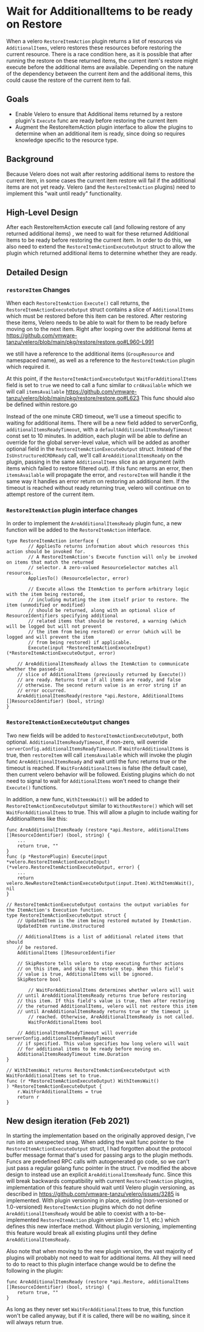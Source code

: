 # Wait for AdditionalItems to be ready on Restore

When a velero `RestoreItemAction` plugin returns a list of resources
via `AdditionalItems`, velero restores these resources before
restoring the current resource. There is a race condition here, as it
is possible that after running the restore on these returned items,
the current item's restore might execute before the additional items
are available. Depending on the nature of the dependency between the
current item and the additional items, this could cause the restore of
the current item to fail.

## Goals

- Enable Velero to ensure that Additional items returned by a restore
  plugin's `Execute` func are ready before restoring the current item
- Augment the RestoreItemAction plugin interface to allow the plugins
  to determine when an additional item is ready, since doing so
  requires knowledge specific to the resource type.

## Background

Because Velero does not wait after restoring additional items to
restore the current item, in some cases the current item restore will
fail if the additional items are not yet ready. Velero (and the
`RestoreItemAction` plugins) need to implement this "wait until ready"
functionality.

## High-Level Design

After each RestoreItemAction execute call (and following restore of
any returned additional items) , we need to wait for these returned
Additional Items to be ready before restoring the current item. In
order to do this, we also need to extend the `RestoreItemActionExecuteOutput`
struct to allow the plugin which returned additional items to
determine whether they are ready.

## Detailed Design

### `restoreItem` Changes

When each `RestoreItemAction` `Execute()` call returns, the
`RestoreItemActionExecuteOutput` struct contains a slice of
`AdditionalItems` which must be restored before this item can be
restored. After restoring these items, Velero needs to be able to wait
for them to be ready before moving on to the next item. Right after
looping over the additional items at
https://github.com/vmware-tanzu/velero/blob/main/pkg/restore/restore.go#L960-L991

we still have a reference to the additional items (`GroupResource` and
namespaced name), as well as a reference to the `RestoreItemAction`
plugin which required it.

At this point, if the `RestoreItemActionExecuteOutput`
`WaitForAdditionalItems` field is set to `true` we need to call a func
similar to `crdAvailable` which we will call `itemsAvailable`
https://github.com/vmware-tanzu/velero/blob/main/pkg/restore/restore.go#L623
This func should also be defined within restore.go

Instead of the one minute CRD timeout, we'll use a timeout specific to
waiting for additional items. There will be a new field added to
serverConfig, `additionalItemsReadyTimeout`, with a
`defaultAdditionalItemsReadyTimeout` const set to 10 minutes. In
addition, each plugin will be able to define an override for the
global server-level value, which will be added as another optional
field in the `RestoreItemActionExecuteOutput` struct. Instead of the
`IsUnstructuredCRDReady` call, we'll call `AreAdditionalItemsReady` on
the plugin, passing in the same `AdditionalItems` slice as an argument
(with items which failed to restore filtered out). If this func
returns an error, then `itemsAvailable` will propagate the error, and
`restoreItem` will handle it the same way it handles an error return
on restoring an additional item. If the timeout is reached without
ready returning true, velero will continue on to attempt restore of
the current item.

### `RestoreItemAction` plugin interface changes

In order to implement the `AreAdditionalItemsReady` plugin func, a new
function will be added to the `RestoreItemAction` interface.
```
type RestoreItemAction interface {
        // AppliesTo returns information about which resources this action should be invoked for.
        // A RestoreItemAction's Execute function will only be invoked on items that match the returned
        // selector. A zero-valued ResourceSelector matches all resources.
        AppliesTo() (ResourceSelector, error)

        // Execute allows the ItemAction to perform arbitrary logic with the item being restored,
        // including mutating the item itself prior to restore. The item (unmodified or modified)
        // should be returned, along with an optional slice of ResourceIdentifiers specifying additional
        // related items that should be restored, a warning (which will be logged but will not prevent
        // the item from being restored) or error (which will be logged and will prevent the item
        // from being restored) if applicable.
        Execute(input *RestoreItemActionExecuteInput) (*RestoreItemActionExecuteOutput, error)

	// AreAdditionalItemsReady allows the ItemAction to communicate whether the passed-in
	// slice of AdditionalItems (previously returned by Execute())
	// are ready. Returns true if all items are ready, and false
	// otherwise. The second return value is an error string if an
	// error occurred.
	AreAdditionalItemsReady(restore *api.Restore, AdditionalItems []ResourceIdentifier) (bool, string)
}
```

### `RestoreItemActionExecuteOutput` changes

Two new fields will be added to `RestoreItemActionExecuteOutput`, both
optional. `AdditionalItemsReadyTimeout`, if non-zero, will override
`serverConfig.additionalItemsReadyTimeout`. If
`WaitForAdditionalItems` is true, then `restoreItem` will call
`itemsAvailable` which will invoke the plugin func
`AreAdditionalItemsReady` and wait until the func returns true or the
timeout is reached. If `WaitForAdditionalItems` is false (the default
case), then current velero behavior will be followed. Existing plugins
which do not need to signal to wait for `AdditionalItems` won't need
to change their `Execute()` functions.

In addition, a new func, `WithItemsWait()` will
be added to `RestoreItemActionExecuteOutput` similar to
`WithoutRestore()` which will set `WaitForAdditionalItems` to
true. This will allow a plugin to include waiting for
AdditionalItems like this:
```
func AreAdditionalItemsReady (restore *api.Restore, additionalItems []ResourceIdentifier) (bool, string) {
	...
	return true, ""
}
func (p *RestorePlugin) Execute(input *velero.RestoreItemActionExecuteInput) (*velero.RestoreItemActionExecuteOutput, error) {
	...
	return velero.NewRestoreItemActionExecuteOutput(input.Item).WithItemsWait(), nil
}

```


```
// RestoreItemActionExecuteOutput contains the output variables for the ItemAction's Execution function.
type RestoreItemActionExecuteOutput struct {
	// UpdatedItem is the item being restored mutated by ItemAction.
	UpdatedItem runtime.Unstructured

	// AdditionalItems is a list of additional related items that should
	// be restored.
	AdditionalItems []ResourceIdentifier

	// SkipRestore tells velero to stop executing further actions
	// on this item, and skip the restore step. When this field's
	// value is true, AdditionalItems will be ignored.
	SkipRestore bool

        // WaitForAdditionalItems determines whether velero will wait
	// until AreAdditionalItemsReady returns true before restoring
	// this item. If this field's value is true, then after restoring
	// the returned AdditionalItems, velero will not restore this item
	// until AreAdditionalItemsReady returns true or the timeout is
        // reached. Otherwise, AreAdditionalItemsReady is not called.
        WaitForAdditionalItems bool

	// AdditionalItemsReadyTimeout will override serverConfig.additionalItemsReadyTimeout
	// if specified. This value specifies how long velero will wait
	// for additional items to be ready before moving on.
	AdditionalItemsReadyTimeout time.Duration
}

// WithItemsWait returns RestoreItemActionExecuteOutput with WaitForAdditionalItems set to true.
func (r *RestoreItemActionExecuteOutput) WithItemsWait()
) *RestoreItemActionExecuteOutput {
	r.WaitForAdditionalItems = true
	return r
}

```

## New design iteration (Feb 2021)

In starting the implementation based on the originally approved
design, I've run into an unexpected snag. When adding the wait func
pointer to the `RestoreItemActionExecuteOutput` struct, I had
forgotten about the protocol buffer message format that's used for
passing args to the plugin methods. Funcs are predefined RPC calls
with autogenerated go code, so we can't just pass a regular golang
func pointer in the struct. I've modified the above design to instead
use an explicit `AreAdditionalItemsReady` func. Since this will break
backwards compatibility with current `RestoreItemAction` plugins,
implementation of this feature should wait until Velero plugin
versioning, as described in
https://github.com/vmware-tanzu/velero/issues/3285 is
implemented. With plugin versioning in place, existing (non-versioned
or 1.0-versioned) `RestoreItemAction` plugins which do not define
`AreAdditionalItemsReady` would be able to coexist with a
to-be-implemented `RestoreItemAction` plugin version 2.0 (or 1.1,
etc.) which defines this new interface method. Without plugin
versioning, implementing this feature would break all existing plugins
until they define `AreAdditionalItemsReady`.

Also note that when moving to the new plugin version, the vast
majority of plugins will probably not need to wait for additional
items. All they will need to do to react to this plugin interface
change would be to define the following in the plugin:

```
func AreAdditionalItemsReady (restore *api.Restore, additionalItems []ResourceIdentifier) (bool, string) {
	return true, ""
}
```

As long as they never set `WaitForAdditionalItems` to true, this
function won't be called anyway, but if it is called, there will be no
waiting, since it will always return true.
